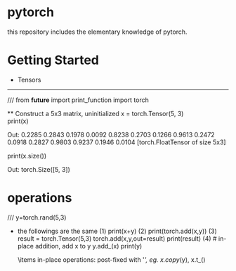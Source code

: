 # pytorch
this repository includes the elementary knowledge of pytorch.

# Getting Started
* Tensors
------------------------------------

///
from __future__ import print_function
import torch

** Construct a 5x3 matrix, uninitialized
x = torch.Tensor(5, 3)  
print(x)

Out:
0.2285  0.2843  0.1978
 0.0092  0.8238  0.2703
 0.1266  0.9613  0.2472
 0.0918  0.2827  0.9803
 0.9237  0.1946  0.0104
[torch.FloatTensor of size 5x3]

print(x.size())

Out:
torch.Size([5, 3]) 

# operations

///
y=torch.rand(5,3)

* the followings are the same
(1) print(x+y)
(2) print(torch.add(x,y))
(3) result = torch.Tensor(5,3)
    torch.add(x,y,out=result)
    print(result)
(4) # in-place addition, add x to y
    y.add_(x)
    print(y)
    
    \items in-place operations: post-fixed with '_', eg. x.copy_(y), x.t_()
    

#
